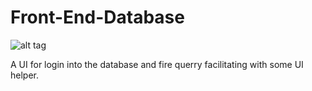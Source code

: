 # Front-End-Database
 ![alt tag](http://i.imgur.com/00f7tyZ.jpg)
 
A UI for login into the database and fire querry facilitating with some UI helper.
